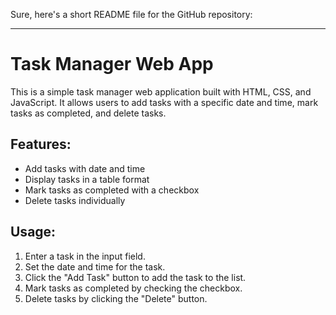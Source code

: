 Sure, here's a short README file for the GitHub repository:

---

# Task Manager Web App

This is a simple task manager web application built with HTML, CSS, and JavaScript. It allows users to add tasks with a specific date and time, mark tasks as completed, and delete tasks.

## Features:
- Add tasks with date and time
- Display tasks in a table format
- Mark tasks as completed with a checkbox
- Delete tasks individually

## Usage:
1. Enter a task in the input field.
2. Set the date and time for the task.
3. Click the "Add Task" button to add the task to the list.
4. Mark tasks as completed by checking the checkbox.
5. Delete tasks by clicking the "Delete" button.

